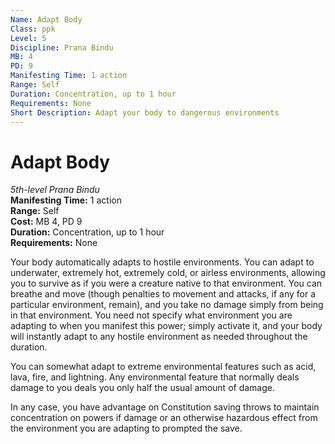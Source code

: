 ```yaml
---
Name: Adapt Body
Class: ppk
Level: 5
Discipline: Prana Bindu
MB: 4
PD: 9
Manifesting Time: 1 action
Range: Self
Duration: Concentration, up to 1 hour
Requirements: None
Short Description: Adapt your body to dangerous environments
---
```

# Adapt Body
*5th-level Prana Bindu*\
**Manifesting Time:** 1 action\
**Range:** Self\
**Cost:** MB 4, PD 9\
**Duration:** Concentration, up to 1 hour\
**Requirements:** None

Your body automatically adapts to hostile
environments. You can adapt to underwater, extremely hot,
extremely cold, or airless environments, allowing you to survive
as if you were a creature native to that environment. You
can breathe and move (though penalties to movement and attacks,
if any for a particular environment, remain), and you take
no damage simply from being in that environment. You need
not specify what environment you are adapting to when you
manifest this power; simply activate it, and your body will
instantly adapt to any hostile environment as needed throughout
the duration.

You can somewhat adapt to extreme environmental features such
as acid, lava, fire, and lightning. Any environmental feature
that normally deals damage to you deals
you only half the usual amount of damage.

In any case, you have advantage on Constitution saving throws
to maintain concentration on powers if damage or an otherwise
hazardous effect from the environment you are adapting to
prompted the save.
